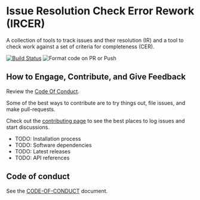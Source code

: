 # Issue Resolution Check Error Rework (IRCER)

A collection of tools to track issues and their resolution (IR) and a tool to check work against a set of criteria for completeness (CER).

[![Build Status](https://dev.azure.com/matthewjpaulosky/IRCER/_apis/build/status/IRCER%20-%20CI?branchName=master)](https://dev.azure.com/matthewjpaulosky/IRCER/_build/latest?definitionId=14&branchName=master)  ![Format code on PR or Push ](https://github.com/mpaulosky/IRCERApplication/workflows/Format%20code%20on%20PR%20or%20Push/badge.svg?branch=develop)

## How to Engage, Contribute, and Give Feedback

Review the [Code Of Conduct](./CODE-OF-CONDUCT.md).

Some of the best ways to contribute are to try things out, file issues, and make pull-requests.

Check out the [contributing page](./Contributing.md) to see the best places to log issues and start discussions.

* TODO: Installation process
* TODO: Software dependencies
* TODO: Latest releases
* TODO: API references

## Code of conduct

See the [CODE-OF-CONDUCT](./CODE-OF-CONDUCT.md) document.
